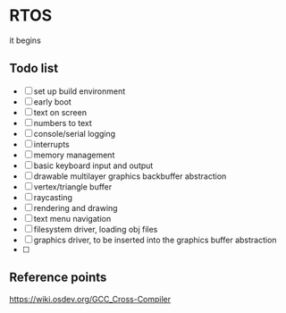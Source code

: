 # RTOS
it begins

## Todo list
- [ ] set up build environment
- [ ] early boot
- [ ] text on screen
- [ ] numbers to text
- [ ] console/serial logging
- [ ] interrupts
- [ ] memory management
- [ ] basic keyboard input and output
- [ ] drawable multilayer graphics backbuffer abstraction
- [ ] vertex/triangle buffer
- [ ] raycasting
- [ ] rendering and drawing
- [ ] text menu navigation
- [ ] filesystem driver, loading obj files
- [ ] graphics driver, to be inserted into the graphics buffer abstraction
- [ ] 

## Reference points
https://wiki.osdev.org/GCC_Cross-Compiler
